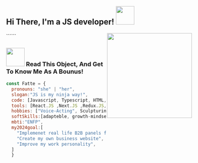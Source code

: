 <h2> Hi There, I'm  a JS developer! <img src="https://media.giphy.com/media/mGcNjsfWAjY5AEZNw6/giphy.gif" width="50"></h2>
```<img align='right' src="https://raw.githubusercontent.com/fatemeKholousi/book-store/master/src/images/OIG%20(5).jpeg" width="230">```


### <img src="https://media.giphy.com/media/VgCDAzcKvsR6OM0uWg/giphy.gif" width="50"> Read This Object, And Get To Know Me As A Bounus!

```javascript
const Fatte = {
  pronouns: "she" | "her",
  slogan:"JS is my ninja way!",
  code: [Javascript, Typescript, HTML, CSS],
  tools: [React.JS ,Next.JS ,Redux.JS, Node.JS, Tailwind, React-hook-form,...ALL_REQUIRED_LIBRARIES],,
  hobbies: ["Voice-Acting", Sculpturing],
  softSkills:[adapteble, growth-mindset, eager-learner,all-rounder],
  mbti:"ENFP",
  my2024goal:[
    "Implemenet real life B2B panels from scratch",
    "Create my own business website",
    "Improve my work personality",
  ]
  }
```
